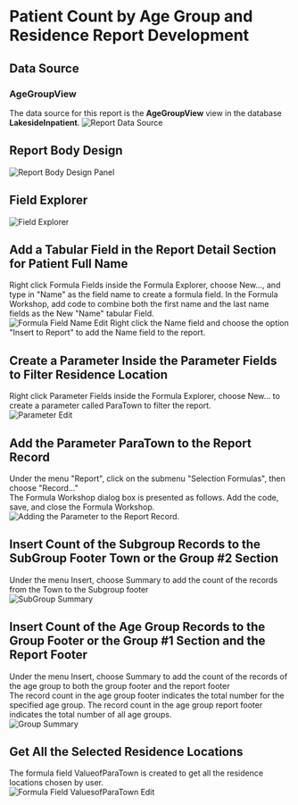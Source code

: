 # Patient Count by Age Group and Residence Report Development
## Data Source
### AgeGroupView
The data source for this report is the <b>AgeGroupView</b> view in the database <b>LakesideInpatient</b>. 
![Report Data Source](images/DatabaseExpert.png)
## Report Body Design
![Report Body Design Panel](images/DesignPanel-AgeGroup.png)
## Field Explorer 
![Field Explorer](images/FieldExplorer-AgeGroup.png)
## Add a Tabular Field in the Report Detail Section for Patient Full Name
Right click Formula Fields inside the Formula Explorer, choose New..., and type in "Name" as the field name to create a formula field. In the Formula Workshop, add code to combine both the first name and the last name fields as the New "Name" tabular Field. <br>
![Formula Field Name Edit](images/FormulaField-Name.png)
Right click the Name field and choose the option "Insert to Report" to add the Name field to the report.
## Create a Parameter Inside the Parameter Fields to Filter Residence Location  
Right click Parameter Fields inside the Formula Explorer, choose New... to create a parameter called ParaTown to filter the report. <br>
![Parameter Edit](images/EditParameterTown.png)
## Add the Parameter ParaTown to the Report Record
Under the menu "Report", click on the submenu "Selection Formulas", then choose "Record..." <br>
The Formula Workshop dialog box is presented as follows. Add the code, save, and close the Formula Workshop. <br>
![Adding the Parameter to the Report Record](images/RecordSelection.png).
## Insert Count of the Subgroup Records to the SubGroup Footer Town or the Group #2 Section
Under the menu Insert, choose Summary to add the count of the records from the Town to the Subgroup footer<br>
![SubGroup Summary](images/AddSubGroupCount.png)
## Insert Count of the Age Group Records to the Group Footer or the Group #1 Section and the Report Footer
Under the menu Insert, choose Summary to add the count of the records of the age group to both the group footer and the report footer<br>
The record count in the age group footer indicates the total number for the specified age group. The record count in the age group report footer indicates the total number of all age groups.<br>
![Group Summary](images/AddGroupCount.png)
## Get All the Selected Residence Locations 
The formula field ValueofParaTown is created to get all the residence locations chosen by user. <br>
![Formula Field ValuesofParaTown Edit](images/FormulaField-ValuesofParaTown.png)
